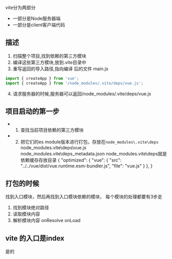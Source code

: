 vite分为两部分
- 一部分是Node服务器端
- 一部分是client客户端代码

## 描述
1. 扫描整个项目,找到依赖的第三方模块
2. 编译这些第三方模块,放到.vite目录中
3. 重写返回的导入路径,指向编译 后的文件 main.js

```js
import { createApp } from 'vue';
import { createApp } from '/node_modules/.vite/deps/vue.js';
```
4. 请求服务器的时候,服务器可以返回/node_modules/.vite/deps/vue.js


##  项目启动的第一步

- 1. 查找当前项目依赖的第三方模块
- 2. 把它们的es module版本进行打包，存放在`node_modules\.vite\deps`
node_modules\.vite\deps\vue.js
node_modules\.vite\deps\_metadata.json
node_modules\.vite\deps就是依赖缓存存放目录
{
  "optimized": {
    "vue": {
      "src": "../../vue/dist/vue.runtime.esm-bundler.js",
      "file": "vue.js"
    }
  },
}



## 打包的时候 
找到入口模块，然后再找到入口模块依赖的模块，
每个模块的处理都要有3步走
1. 找到模块绝对路径
2. 读取模块内容
3. 解析模块内容
onResolve onLoad


## vite 的入口是index
是的
